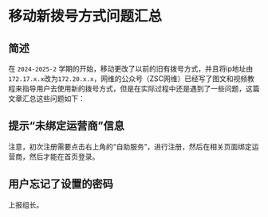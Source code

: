 # 移动新拨号方式问题汇总
## 简述
在 `2024-2025-2` 学期的开始，移动更改了以前的旧有拨号方式，并且将ip地址由`172.17.x.x`改为`172.20.x.x`，网维的公众号（ZSC网维）已经写了图文和视频教程来指导用户去使用新的拨号方式，但是在实际过程中还是遇到了一些问题，这篇文章汇总这些问题如下：
## 提示“未绑定运营商”信息
注意，初次注册需要点击右上角的“自助服务”，进行注册，然后在相关页面绑定运营商，然后才能在首页登录。
## 用户忘记了设置的密码
上报组长。
